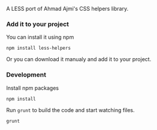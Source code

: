 A LESS port of Ahmad Ajmi's CSS helpers library.

### Add it to your project

You can install it using npm

```
npm install less-helpers
```

Or you can download it manualy and add it to your project.

### Development

Install npm packages

```
npm install
```

Run `grunt` to build the code and start watching files.

```
grunt
```
